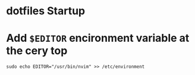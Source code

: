# dotfiles Startup

# Add `$EDITOR` encironment variable at the cery top

```shell
sudo echo EDITOR="/usr/bin/nvim" >> /etc/environment
```
